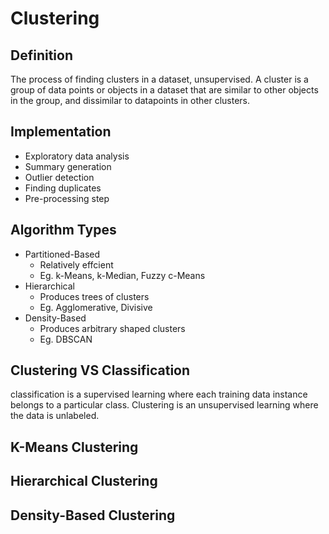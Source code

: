 # Clustering
## Definition
The process of finding clusters in a dataset, unsupervised.
A cluster is a group of data points or objects in a dataset that are similar to other objects in the group, and dissimilar to datapoints in other clusters.
## Implementation
* Exploratory data analysis
* Summary generation
* Outlier detection
* Finding duplicates
* Pre-processing step
## Algorithm Types
* Partitioned-Based
  * Relatively effcient
  * Eg. k-Means, k-Median, Fuzzy c-Means
* Hierarchical
  * Produces trees of clusters
  * Eg. Agglomerative, Divisive
* Density-Based
  * Produces arbitrary shaped clusters
  * Eg. DBSCAN
## Clustering VS Classification
classification is a supervised learning where each training data instance belongs to a particular class.
Clustering is an unsupervised learning where the data is unlabeled.
## K-Means Clustering
## Hierarchical Clustering
## Density-Based Clustering
